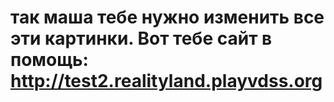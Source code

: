 # так маша тебе нужно изменить все эти картинки. Вот тебе сайт в помощь: http://test2.realityland.playvdss.org